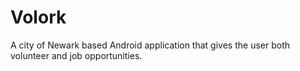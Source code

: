 # Volork
A city of Newark based Android application that gives the user both volunteer and job opportunities.
